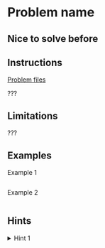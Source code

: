 # Problem name

## Nice to solve before

## Instructions

[Problem files](.)

???

## Limitations

???

## Examples

Example 1

```

```

Example 2

```

```

## Hints

<details>
<summary>Hint 1</summary>
???
</details>
